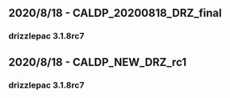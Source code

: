 ## 2020/8/18 - CALDP_20200818_DRZ_final
### drizzlepac 3.1.8rc7

## 2020/8/18 - CALDP_NEW_DRZ_rc1
### drizzlepac 3.1.8rc7

